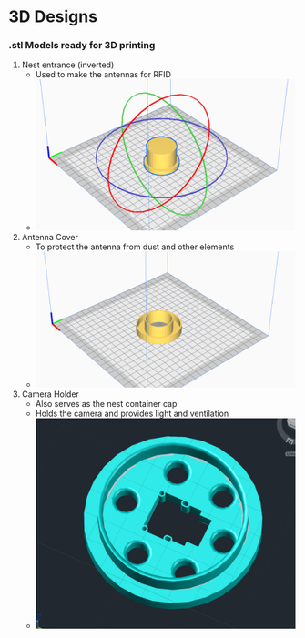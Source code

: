 # 3D Designs

### .stl Models ready for 3D printing

1. Nest entrance (inverted)
   * Used to make the antennas for RFID
   * ![ScreenShot20220213at21219PM.png](./assets/Screen%20Shot%202022-02-13%20at%202.12.19%20PM.png)
2. Antenna Cover
   * To protect the antenna from dust and other elements
   * ![ScreenShot20220213at21147PM.png](./assets/1644779607403-Screen%20Shot%202022-02-13%20at%202.11.47%20PM.png)
3. Camera Holder
   * Also serves as the nest container cap
   * Holds the camera and provides light and ventilation
   * ![ScreenShot20220216at55246PM.png](./assets/Screen%20Shot%202022-02-16%20at%205.52.46%20PM.png)
